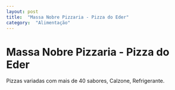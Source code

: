 ```yaml
---
layout: post
title:  "Massa Nobre Pizzaria - Pizza do Eder"
category:  "Alimentação"
---
```


# Massa Nobre Pizzaria - Pizza do Eder

Pizzas variadas com mais de 40 sabores, Calzone, Refrigerante.
